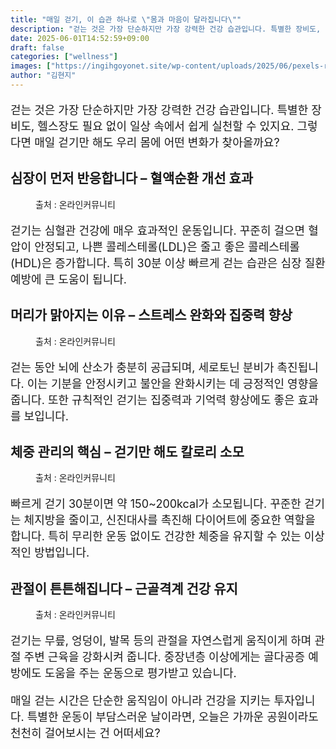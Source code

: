 ```yaml
---
title: "매일 걷기, 이 습관 하나로 \"몸과 마음이 달라집니다\""
description: "걷는 것은 가장 단순하지만 가장 강력한 건강 습관입니다. 특별한 장비도, 헬스장도 필요 없이 일상 속에서 쉽게 실천할 수 있지요. 그렇다면 매일 걷기만 해도 우리 몸에 어떤 변화가 찾아올까요?"
date: 2025-06-01T14:52:59+09:00
draft: false
categories: ["wellness"]
images: ["https://ingihgoyonet.site/wp-content/uploads/2025/06/pexels-ron-lach-10203432-1024x683.jpg", "https://ingihgoyonet.site/wp-content/uploads/2025/06/pexels-karolina-grabowska-4498179-1024x683.jpg", "https://ingihgoyonet.site/wp-content/uploads/2025/06/pexels-shvets-production-6975474-1-1024x684.jpg", "https://ingihgoyonet.site/wp-content/uploads/2025/06/pexels-kindelmedia-7298631-1024x577.jpg"]
author: "김현지"
---
```


<p style="font-size:18px">걷는 것은 가장 단순하지만 가장 강력한 건강 습관입니다. 특별한 장비도, 헬스장도 필요 없이 일상 속에서 쉽게 실천할 수 있지요. 그렇다면 매일 걷기만 해도 우리 몸에 어떤 변화가 찾아올까요?</p> <h2 >심장이 먼저 반응합니다 – 혈액순환 개선 효과</h2> <figure ><img src="https://ingihgoyonet.site/wp-content/uploads/2025/06/pexels-ron-lach-10203432-1024x683.jpg" alt="" style="aspect-ratio:16/9;object-fit:cover"/><figcaption >출처 : 온라인커뮤니티</figcaption></figure> <p style="font-size:18px">걷기는 심혈관 건강에 매우 효과적인 운동입니다. 꾸준히 걸으면 혈압이 안정되고, 나쁜 콜레스테롤(LDL)은 줄고 좋은 콜레스테롤(HDL)은 증가합니다. 특히 30분 이상 빠르게 걷는 습관은 심장 질환 예방에 큰 도움이 됩니다.</p> <h2 >머리가 맑아지는 이유 – 스트레스 완화와 집중력 향상</h2> <figure ><img src="https://ingihgoyonet.site/wp-content/uploads/2025/06/pexels-karolina-grabowska-4498179-1024x683.jpg" alt="" /><figcaption >출처 : 온라인커뮤니티</figcaption></figure> <p style="font-size:18px">걷는 동안 뇌에 산소가 충분히 공급되며, 세로토닌 분비가 촉진됩니다. 이는 기분을 안정시키고 불안을 완화시키는 데 긍정적인 영향을 줍니다. 또한 규칙적인 걷기는 집중력과 기억력 향상에도 좋은 효과를 보입니다.</p> <h2 >체중 관리의 핵심 – 걷기만 해도 칼로리 소모</h2> <figure ><img src="https://ingihgoyonet.site/wp-content/uploads/2025/06/pexels-shvets-production-6975474-1-1024x684.jpg" alt="" style="aspect-ratio:16/9;object-fit:cover"/><figcaption >출처 : 온라인커뮤니티</figcaption></figure> <p style="font-size:18px">빠르게 걷기 30분이면 약 150~200kcal가 소모됩니다. 꾸준한 걷기는 체지방을 줄이고, 신진대사를 촉진해 다이어트에 중요한 역할을 합니다. 특히 무리한 운동 없이도 건강한 체중을 유지할 수 있는 이상적인 방법입니다.</p> <h2 >관절이 튼튼해집니다 – 근골격계 건강 유지</h2> <figure ><img src="https://ingihgoyonet.site/wp-content/uploads/2025/06/pexels-kindelmedia-7298631-1024x577.jpg" alt="" style="aspect-ratio:16/9;object-fit:cover"/><figcaption >출처 : 온라인커뮤니티</figcaption></figure> <p style="font-size:18px">걷기는 무릎, 엉덩이, 발목 등의 관절을 자연스럽게 움직이게 하며 관절 주변 근육을 강화시켜 줍니다. 중장년층 이상에게는 골다공증 예방에도 도움을 주는 운동으로 평가받고 있습니다.</p> <p style="font-size:18px">매일 걷는 시간은 단순한 움직임이 아니라 건강을 지키는 투자입니다. 특별한 운동이 부담스러운 날이라면, 오늘은 가까운 공원이라도 천천히 걸어보시는 건 어떠세요?</p>